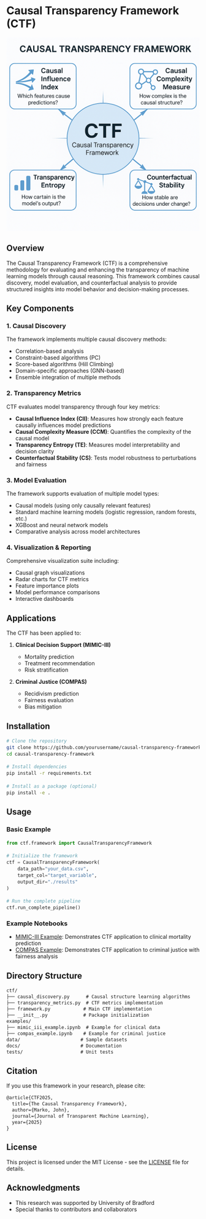 # Causal Transparency Framework (CTF)

![CTF Framework Overview](Image%20May%208%2C%202025%20at%2008_08_00%20PM.png)

## Overview

The Causal Transparency Framework (CTF) is a comprehensive methodology for evaluating and enhancing the transparency of machine learning models through causal reasoning. This framework combines causal discovery, model evaluation, and counterfactual analysis to provide structured insights into model behavior and decision-making processes.

## Key Components

### 1. Causal Discovery

The framework implements multiple causal discovery methods:
- Correlation-based analysis
- Constraint-based algorithms (PC)
- Score-based algorithms (Hill Climbing)
- Domain-specific approaches (GNN-based)
- Ensemble integration of multiple methods

### 2. Transparency Metrics

CTF evaluates model transparency through four key metrics:

- **Causal Influence Index (CII)**: Measures how strongly each feature causally influences model predictions
- **Causal Complexity Measure (CCM)**: Quantifies the complexity of the causal model
- **Transparency Entropy (TE)**: Measures model interpretability and decision clarity
- **Counterfactual Stability (CS)**: Tests model robustness to perturbations and fairness

### 3. Model Evaluation

The framework supports evaluation of multiple model types:
- Causal models (using only causally relevant features)
- Standard machine learning models (logistic regression, random forests, etc.)
- XGBoost and neural network models
- Comparative analysis across model architectures

### 4. Visualization & Reporting

Comprehensive visualization suite including:
- Causal graph visualizations
- Radar charts for CTF metrics
- Feature importance plots
- Model performance comparisons
- Interactive dashboards

## Applications

The CTF has been applied to:

1. **Clinical Decision Support (MIMIC-III)**
   - Mortality prediction
   - Treatment recommendation
   - Risk stratification

2. **Criminal Justice (COMPAS)**
   - Recidivism prediction
   - Fairness evaluation
   - Bias mitigation

## Installation

```bash
# Clone the repository
git clone https://github.com/yourusername/causal-transparency-framework.git
cd causal-transparency-framework

# Install dependencies
pip install -r requirements.txt

# Install as a package (optional)
pip install -e .
```

## Usage

### Basic Example

```python
from ctf.framework import CausalTransparencyFramework

# Initialize the framework
ctf = CausalTransparencyFramework(
    data_path="your_data.csv",
    target_col="target_variable",
    output_dir="./results"
)

# Run the complete pipeline
ctf.run_complete_pipeline()
```

### Example Notebooks

- [MIMIC-III Example](examples/mimic_iii_example.ipynb): Demonstrates CTF application to clinical mortality prediction
- [COMPAS Example](examples/compas_example.ipynb): Demonstrates CTF application to criminal justice with fairness analysis

## Directory Structure

```
ctf/
├── causal_discovery.py      # Causal structure learning algorithms
├── transparency_metrics.py  # CTF metrics implementation
├── framework.py            # Main CTF implementation
├── __init__.py             # Package initialization
examples/
├── mimic_iii_example.ipynb  # Example for clinical data
├── compas_example.ipynb    # Example for criminal justice
data/                      # Sample datasets
docs/                      # Documentation
tests/                     # Unit tests
```

## Citation

If you use this framework in your research, please cite:

```
@article{CTF2025,
  title={The Causal Transparency Framework},
  author={Marko, John},
  journal={Journal of Transparent Machine Learning},
  year={2025}
}
```

## License

This project is licensed under the MIT License - see the [LICENSE](LICENSE) file for details.

## Acknowledgments

- This research was supported by University of Bradford 
- Special thanks to contributors and collaborators
